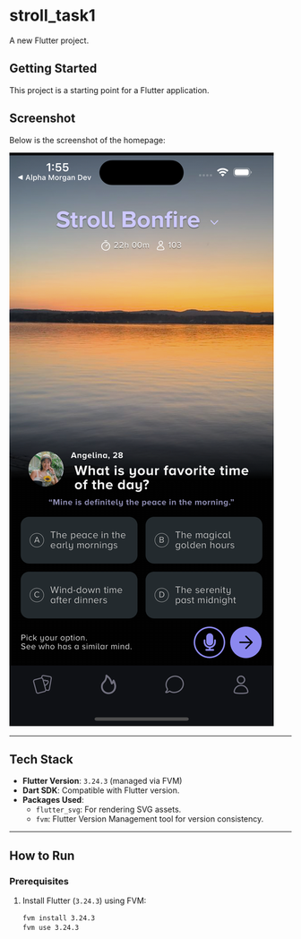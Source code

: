 # stroll_task1

A new Flutter project.

## Getting Started

This project is a starting point for a Flutter application.


## Screenshot
Below is the screenshot of the homepage:

![Homepage Screenshot](assets/simulator_sceenshot.png)

---

## Tech Stack
- **Flutter Version**: `3.24.3` (managed via FVM)
- **Dart SDK**: Compatible with Flutter version.
- **Packages Used**:
  - `flutter_svg`: For rendering SVG assets.
  - `fvm`: Flutter Version Management tool for version consistency.

---

## How to Run

### Prerequisites
1. Install Flutter (`3.24.3`) using FVM:
   ```bash
   fvm install 3.24.3
   fvm use 3.24.3